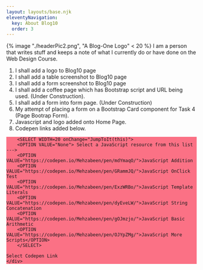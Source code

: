 ```yaml
---
layout: layouts/base.njk
eleventyNavigation:
  key: About Blog10
  order: 3
---
```

{% image "./headerPic2.png", "A Blog-One Logo" < 20 %}
I am a person that writes stuff and keeps a note of what I currently do or have done on the Web Design Course.


1. I shall add a logo to Blog10 page <br>
2. I shall add a table screenshot to Blog10 page <br>
3. I shall add a form screenshot to Blog10 page<br> 
4. I shall add a coffee page which has Bootstrap script and URL being used. (Under Construction).
5. I shall add a form into form page. (Under Construction)
6. My attempt of placing a form on a Bootstrap Card component for Task 4 (Page Bootrap Form).
7. Javascript and logo added onto Home Page. 
8. Codepen links added below. 

<div class="container" >
    <div class="item item-1" style="background-color: #fb7185;"> 

        <SELECT WIDTH=20 onChange="JumpToIt(this)">
        <OPTION VALUE="None"> Select a JavaScript resource from this list --->
        <OPTION VALUE="https://codepen.io/Mehzabeen/pen/mdYmaqO/">JavaScript Addition
        <OPTION VALUE="https://codepen.io/Mehzabeen/pen/GRammJQ/">JavaScript OnClick Test
        <OPTION VALUE="https://codepen.io/Mehzabeen/pen/ExzWRBo/">JavaScript Template Literals
        <OPTION VALUE="https://codepen.io/Mehzabeen/pen/dyEveLW/">JavaScript String Concatenation
        <OPTION VALUE="https://codepen.io/Mehzabeen/pen/gOJmzjo/">JavaScript Basic Arithmetic
        <OPTION VALUE="https://codepen.io/Mehzabeen/pen/OJYpZMg/">JavaScript More Scripts</OPTION>
        </SELECT>
        
    Select Codepen Link
    </div> 
    

<SCRIPT LANGUAGE ="JavaScript">

    function JumpToIt(list)
    {
    var selection = list.options[list.selectedIndex].value
    if (selection !="None")
    location.href = selection
    }
    
    </SCRIPT>


